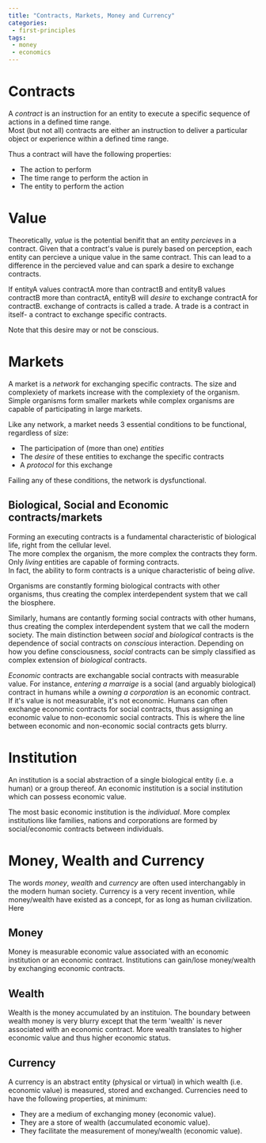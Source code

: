 ```yaml
---
title: "Contracts, Markets, Money and Currency"
categories:
 - first-principles
tags:
 - money
 - economics
---
```

# Contracts
A _contract_ is an instruction for an entity to execute a specific sequence of actions in a defined time range.  
Most (but not all) contracts are either an instruction to deliver a particular object or experience within a defined time range.

Thus a contract will have the following properties:
- The action to perform
- The time range to perform the action in 
- The entity to perform the action 


# Value   
Theoretically, _value_ is the potential benifit that an entity _percieves_ in a contract.
Given that a contract's value is purely based on perception, each entity can percieve a unique value in the same contract.
This can lead to a difference in the percieved value and can spark a desire to exchange contracts.

If entityA values contractA more than contractB and entityB values contractB more than contractA, entityB will _desire_ to exchange contractA for contractB.
exchange of contracts is called a trade. A trade is a contract in itself- a contract to exchange specific contracts.

Note that this desire may or not be conscious.

# Markets
A market is a _network_ for exchanging specific contracts.
The size and complexiety of markets increase with the complexiety of the organism.
Simple organisms form smaller markets while complex organisms are capable of participating in large markets.

Like any network, a market needs 3 essential conditions to be functional, regardless of size:
- The participation of (more than one) _entities_
- The _desire_ of these entities to exchange the specific contracts
- A _protocol_ for this exchange

Failing any of these conditions, the network is dysfunctional.


## Biological, Social and Economic contracts/markets

Forming an executing contracts is a fundamental characteristic of biological life, right from the cellular level.  
The more complex the organism, the more complex the contracts they form. 
Only _living_ entities are capable of forming contracts.   
In fact, the ability to form contracts is a unique characteristic of being _alive_.

Organisms are constantly forming biological contracts with other organisms, thus creating the complex interdependent system that we call the biosphere. 

Similarly, humans are contantly forming social contracts with other humans, thus creating the complex interdependent system that we call the modern society.
The main distinction between _social_ and _biological_ contracts is the dependence of social contracts on _conscious_ interaction. 
Depending on how you define consciousness, _social_ contracts can be simply classified as complex extension of _biological_ contracts.  

_Economic_ contracts are exchangable social contracts with measurable value. 
For instance, _entering a marraige_ is a social (and arguably biological) contract in humans while a _owning a corporation_ is an economic contract.  
If it's value is not measurable, it's not economic. 
Humans can often exchange economic contracts for social contracts, thus assigning an economic value to non-economic social contracts. 
This is where the line between economic and non-economic social contracts gets blurry.

# Institution
An institution is a social abstraction of a single biological entity (i.e. a human) or a group thereof.
An economic institution is a social institution which can possess economic value.

The most basic economic institution is the _individual_. 
More complex institutions like families, nations and corporations are formed by social/economic contracts between individuals. 

# Money, Wealth and Currency
The words _money_, _wealth_ and _currency_ are often used interchangably in the modern human society. 
Currency is a very recent invention, while money/wealth have existed as a concept, for as long as human civilization.  
Here

## Money
Money is measurable economic value associated with an economic institution or an economic contract.
Institutions can gain/lose money/wealth by exchanging economic contracts. 

## Wealth
Wealth is the money accumulated by an instituion. 
The boundary between wealth money is very blurry except that the term 'wealth' is never associated with an economic contract.
More wealth translates to higher economic value and thus higher economic status.

## Currency
A currency is an abstract entity (physical or virtual) in which wealth (i.e. economic value) is measured, stored and exchanged. 
Currencies need to have the following properties, at minimum:
- They are a medium of exchanging money (economic value). 
- They are a store of wealth (accumulated economic value).  
- They facilitate the measurement of money/wealth (economic value). 
